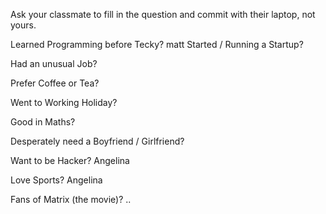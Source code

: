 Ask your classmate to fill in the question and commit with their laptop, not yours.

Learned Programming before Tecky?
matt
Started / Running a Startup?

Had an unusual Job?

Prefer Coffee or Tea?

Went to Working Holiday?

Good in Maths?

Desperately need a Boyfriend / Girlfriend?

Want to be Hacker?
Angelina

Love Sports?
Angelina

Fans of Matrix (the movie)? ..